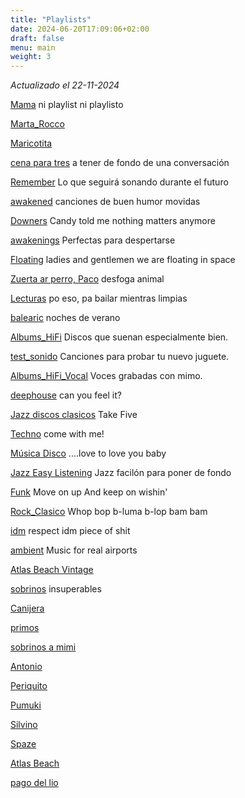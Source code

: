 ```yaml
---
title: "Playlists"
date: 2024-06-20T17:09:06+02:00
draft: false
menu: main
weight: 3
---
```


_Actualizado el 22-11-2024_

[Mama](https://open.spotify.com/playlist/1LYAqxDMqhy0TMIOBzhOqg) ni playlist ni playlisto

[Marta_Rocco](https://open.spotify.com/playlist/1BExuHcm8oWo8vDY9IhnQw)

[Maricotita](https://open.spotify.com/playlist/0nlHaMWCcZD1EuBHWZsfB7)

[cena para tres](https://open.spotify.com/playlist/3j6Hp6Ikt1ioOZbw6xouJT) a tener de fondo de una conversación

[Remember](https://open.spotify.com/playlist/03VlNYFXZ6evLWvLMNKHk8) Lo que seguirá sonando durante el futuro

[awakened](https://open.spotify.com/playlist/3521U6PDIZLoP6S9jQhI86) canciones de buen humor movidas

[Downers](https://open.spotify.com/playlist/018ue54Sw3ZFHZurBEndcV) Candy told me nothing matters anymore

[awakenings](https://open.spotify.com/playlist/3SMJF8liZFhWUX4uAV2xwF) Perfectas para despertarse

[Floating](https://open.spotify.com/playlist/38onpFeWMwMrGePaTes7F0) ladies and gentlemen we are floating in space

[Zuerta ar perro, Paco](https://open.spotify.com/playlist/1GME9Y5nWzOM6t5g1eRZ1a) desfoga animal

[Lecturas](https://open.spotify.com/playlist/3vCfGWhpGn2mcrlsCYMuLM) po eso, pa bailar mientras limpias

[balearic](https://open.spotify.com/playlist/6YCNVAkIyrKOUItxv3tRxe) noches de verano

[Albums_HiFi](https://open.spotify.com/playlist/4R1Q00icNWjLZhUaTphBYW) Discos que suenan especialmente bien.

[test_sonido](https://open.spotify.com/playlist/1UTFLjWEUI0tQDw9YY8Xov) Canciones para probar tu nuevo juguete.

[Albums_HiFi_Vocal](https://open.spotify.com/playlist/6A2DsRAhP9X2x3KfhmtlKQ) Voces grabadas con mimo.

[deephouse](https://open.spotify.com/playlist/3IM0zBIdD29aUTonLoItN8) can you feel it?

[Jazz discos clasicos](https://open.spotify.com/playlist/2vP8Z7RpECG1zLPO4rlm7E) Take Five

[Techno](https://open.spotify.com/playlist/6ANZn8DUuvZkLjRQ99jEua) come with me!

[Música Disco](https://open.spotify.com/playlist/6iunkDx8LJsjqc8rKLFKFq) ....love to love you baby

[Jazz Easy Listening](https://open.spotify.com/playlist/3BkWtCB5F8aPd8fCXKjQib)  Jazz facilón para poner de fondo

[Funk](https://open.spotify.com/playlist/0cXhMZuqc3RqqEsD9tmB6I) Move on up And keep on wishin&#x27; 

[Rock_Clasico](https://open.spotify.com/playlist/4UfAj21Ct3fMBb9ZHbUFrN) Whop bop b-luma b-lop bam bam

[idm](https://open.spotify.com/playlist/6GSGh243cZ3JQrHyloiu9D) respect idm piece of shit

[ambient](https://open.spotify.com/playlist/17UP8KWrepiuz831ja3ukH) Music for real airports

[Atlas Beach Vintage](https://open.spotify.com/playlist/62sMxEjlBE0eySOyYDmNBx)

[sobrinos](https://open.spotify.com/playlist/12yW7n4rxrKwRLQDHnUTWh) insuperables

[Canijera](https://open.spotify.com/playlist/58N5S0tWarVmvfTlv2JdCM)

[primos](https://open.spotify.com/playlist/2hhfLEU3b5HK2TjyyjUDt1)

[sobrinos a mimi](https://open.spotify.com/playlist/4pbk0DKTqTnM2qU0s93aH0)

[Antonio](https://open.spotify.com/playlist/1vl8JhG1Blhb6HYgbYQ3mA)

[Periquito](https://open.spotify.com/playlist/0hdLD49I022RjFonUfY0Be) 

[Pumuki](https://open.spotify.com/playlist/5TtAucXLDCVkcjCJJS4edN) 

[Silvino](https://open.spotify.com/playlist/7lHRRbNuxGwLx7R09ZAVQx)

[Spaze](https://open.spotify.com/playlist/4nTPInXb6GkxqYCApRfCjE) 

[Atlas Beach](https://open.spotify.com/playlist/5nMnJQjxHoZxkJsPoCpGB8)

[pago del lio](https://open.spotify.com/playlist/0NAryYvYeu6PZUA09MGRIO) 

